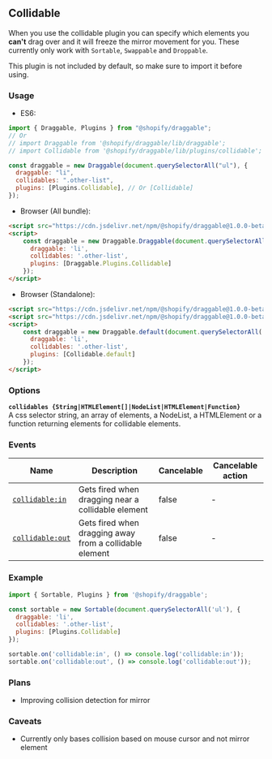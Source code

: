 ## Collidable

When you use the collidable plugin you can specify which elements you **can't** drag over and it will freeze
the mirror movement for you. These currently only work with `Sortable`, `Swappable` and `Droppable`.

This plugin is not included by default, so make sure to import it before using.

### Usage

- ES6:
```js
import { Draggable, Plugins } from "@shopify/draggable";
// Or
// import Draggable from '@shopify/draggable/lib/draggable';
// import Collidable from '@shopify/draggable/lib/plugins/collidable';

const draggable = new Draggable(document.querySelectorAll("ul"), {
  draggable: "li",
  collidables: ".other-list",
  plugins: [Plugins.Collidable], // Or [Collidable]
});
```

- Browser (All bundle):
```html
<script src="https://cdn.jsdelivr.net/npm/@shopify/draggable@1.0.0-beta.11/lib/draggable.bundle.js"></script>
<script>
    const draggable = new Draggable.Draggable(document.querySelectorAll('ul'), {
      draggable: 'li',
      collidables: '.other-list',
      plugins: [Draggable.Plugins.Collidable]
    });
</script>
```

- Browser (Standalone):
```html
<script src="https://cdn.jsdelivr.net/npm/@shopify/draggable@1.0.0-beta.11/lib/draggable.js"></script>
<script src="https://cdn.jsdelivr.net/npm/@shopify/draggable@1.0.0-beta.11/lib/plugins/collidable.js"></script>
<script>
    const draggable = new Draggable.default(document.querySelectorAll('ul'), {
      draggable: 'li',
      collidables: '.other-list',
      plugins: [Collidable.default]
    });
</script>
```

### Options

**`collidables {String|HTMLElement[]|NodeList|HTMLElement|Function}`**  
A css selector string, an array of elements, a NodeList, a HTMLElement or a function returning elements for collidable elements.

### Events

| Name                              | Description                                             | Cancelable | Cancelable action |
| --------------------------------- | ------------------------------------------------------- | ---------- | ----------------- |
| [`collidable:in`][collidablein]   | Gets fired when dragging near a collidable element      | false      | -                 |
| [`collidable:out`][collidableout] | Gets fired when dragging away from a collidable element | false      | -                 |

[collidablein]: CollidableEvent#collidableinevent
[collidableout]: CollidableEvent#collidableoutevent

### Example

```js
import { Sortable, Plugins } from '@shopify/draggable';

const sortable = new Sortable(document.querySelectorAll('ul'), {
  draggable: 'li',
  collidables: '.other-list',
  plugins: [Plugins.Collidable]
});

sortable.on('collidable:in', () => console.log('collidable:in'));
sortable.on('collidable:out', () => console.log('collidable:out'));
```

### Plans

- Improving collision detection for mirror

### Caveats

- Currently only bases collision based on mouse cursor and not mirror element
